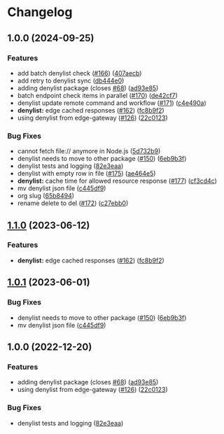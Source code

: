 # Changelog

## 1.0.0 (2024-09-25)


### Features

* add batch denylist check ([#166](https://github.com/storacha/reads/issues/166)) ([407aecb](https://github.com/storacha/reads/commit/407aecb427ffc3717966066c9e9f7892c420fea2))
* add retry to denylist sync ([db444e0](https://github.com/storacha/reads/commit/db444e062beb51a5566d8223beb1e867e5d78cc5))
* adding denylist package (closes [#68](https://github.com/storacha/reads/issues/68)) ([ad93e85](https://github.com/storacha/reads/commit/ad93e85747b7751259c73d1ab52442587d3fde13))
* batch endpoint check items in parallel ([#170](https://github.com/storacha/reads/issues/170)) ([de42cf7](https://github.com/storacha/reads/commit/de42cf7681f8f3996c7a39ff1ec7188a1a833dde))
* denylist update remote command and workflow ([#171](https://github.com/storacha/reads/issues/171)) ([c4e490a](https://github.com/storacha/reads/commit/c4e490a2393ebfadcbbaa63a1f05cba298fda97d))
* **denylist:** edge cached responses ([#162](https://github.com/storacha/reads/issues/162)) ([fc8b9f2](https://github.com/storacha/reads/commit/fc8b9f2cf823d7433d99e49fe5e56991fbf222e0))
* using denylist from edge-gateway ([#126](https://github.com/storacha/reads/issues/126)) ([22c0123](https://github.com/storacha/reads/commit/22c012362ba15ac5f2ec6547374622c8c5e60302))


### Bug Fixes

* cannot fetch file:// anymore in Node.js ([5d732b9](https://github.com/storacha/reads/commit/5d732b925fd716a8de9dfbece7f6a152f8e774cd))
* denylist needs to move to other package ([#150](https://github.com/storacha/reads/issues/150)) ([6eb9b3f](https://github.com/storacha/reads/commit/6eb9b3f99bb62ba0158c417623f0e98cf9a82ee2))
* denylist tests and logging ([82e3eaa](https://github.com/storacha/reads/commit/82e3eaadf57026038168f4c8828821317064b1dc))
* denylist with empty row in file ([#175](https://github.com/storacha/reads/issues/175)) ([ae464e5](https://github.com/storacha/reads/commit/ae464e56dac6ce0be0b122fbcbe0c9096115bacb))
* **denylist:** cache time for allowed resource response ([#177](https://github.com/storacha/reads/issues/177)) ([cf3cd4c](https://github.com/storacha/reads/commit/cf3cd4c66af7054d5ee00e3d2200af4b84bfa1f8))
* mv denylist json file ([c445df9](https://github.com/storacha/reads/commit/c445df9fdbcb9fd8c2f9775a86f4554c297f67b3))
* org slug ([65b8494](https://github.com/storacha/reads/commit/65b849482cc02e75f3d081267bd89af7ff09a4dd))
* rename delete to del ([#172](https://github.com/storacha/reads/issues/172)) ([c27ebb0](https://github.com/storacha/reads/commit/c27ebb086d55f3eb1d749ed2b7170ee5d2abeca3))

## [1.1.0](https://github.com/web3-storage/reads/compare/denylist-v1.0.1...denylist-v1.1.0) (2023-06-12)


### Features

* **denylist:** edge cached responses ([#162](https://github.com/web3-storage/reads/issues/162)) ([fc8b9f2](https://github.com/web3-storage/reads/commit/fc8b9f2cf823d7433d99e49fe5e56991fbf222e0))

## [1.0.1](https://github.com/web3-storage/reads/compare/denylist-v1.0.0...denylist-v1.0.1) (2023-06-01)


### Bug Fixes

* denylist needs to move to other package ([#150](https://github.com/web3-storage/reads/issues/150)) ([6eb9b3f](https://github.com/web3-storage/reads/commit/6eb9b3f99bb62ba0158c417623f0e98cf9a82ee2))
* mv denylist json file ([c445df9](https://github.com/web3-storage/reads/commit/c445df9fdbcb9fd8c2f9775a86f4554c297f67b3))

## 1.0.0 (2022-12-20)


### Features

* adding denylist package (closes [#68](https://github.com/web3-storage/reads/issues/68)) ([ad93e85](https://github.com/web3-storage/reads/commit/ad93e85747b7751259c73d1ab52442587d3fde13))
* using denylist from edge-gateway ([#126](https://github.com/web3-storage/reads/issues/126)) ([22c0123](https://github.com/web3-storage/reads/commit/22c012362ba15ac5f2ec6547374622c8c5e60302))


### Bug Fixes

* denylist tests and logging ([82e3eaa](https://github.com/web3-storage/reads/commit/82e3eaadf57026038168f4c8828821317064b1dc))
